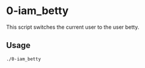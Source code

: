 # 0-iam_betty

This script switches the current user to the user betty.

## Usage

```bash
./0-iam_betty

